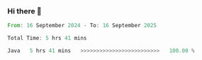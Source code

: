 ### Hi there 👋

<!--START_SECTION:waka-->

```rust
From: 16 September 2024 - To: 16 September 2025

Total Time: 5 hrs 41 mins

Java   5 hrs 41 mins   >>>>>>>>>>>>>>>>>>>>>>>>>   100.00 %
```

<!--END_SECTION:waka-->

